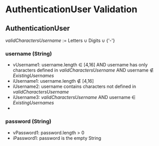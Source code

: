 # AuthenticationUser Validation

## AuthenticationUser
*validCharactersUsername* := Letters ∪ Digits ∪ {'-'}
### username (String)
- vUsername1: username.length ∈ [4,16] AND username has only characters defined in *validCharactersUsername* AND username ∉ *ExistingUsernames*
- iUsername1: username.length ∉ [4,16]
- iUsername2: username contains characters not defined in *validCharactersUsername*
- iUsername3: *validCharactersUsername* AND username ∈ *ExistingUsernames*
- 
### password (String)
- vPassword1: password.length > 0
- iPassword1: password is the empty String
